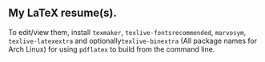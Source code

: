 ## My LaTeX resume(s). 
To edit/view them, install `texmaker`, `texlive-fontsrecommended`, `marvosym`, `texlive-latexextra`
and optionally`texlive-binextra` (All package names for Arch Linux) for using `pdflatex` to build from the command line.
